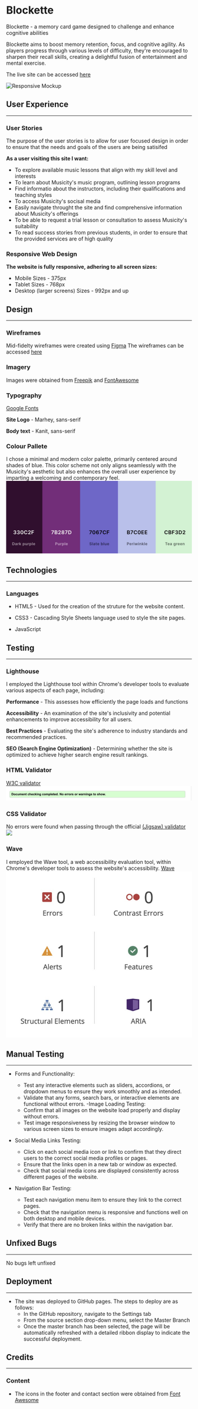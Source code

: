 # Blockette

Blockette - a memory card game designed to challenge and enhance cognitive abilities

Blockette aims to boost memory retention, focus, and cognitive agility. As players progress through various levels of difficulty, they're encouraged to sharpen their recall skills, creating a delightful fusion of entertainment and mental exercise.

The live site can be accessed [here](https://lola-idowu.github.io/Blockette/)

![Responsive Mockup](assets/images/amiresponsive.jpg)

## User Experience

----

### User Stories

The purpose of the user stories is to allow for user focused design in order to ensure that the needs and goals of the users are being satisifed

**As a user visiting this site I want:**

- To explore available music lessons that align with my skill level and interests
- To learn about Musicity's music program, outlining lesson programs
- Find informatio about the instructors, including their qualifications and teaching styles
- To access Musicity's socisal media
- Easily navigate throught the site and find comprehensive information about Musicity's offerings
- To be able to request a trial lesson or consultation to assess Musicity's suitability
- To read success stories from previous students, in order to ensure that the provided services are of high quality

### Responsive Web Design

**The website is fully responsive, adhering to all screen sizes:**

- Mobile Sizes - 375px
- Tablet Sizes - 768px
- Desktop (larger screens) Sizes - 992px and up

## Design

----

### Wireframes

Mid-fidelty wireframes were created using [Figma](https://www.figma.com/)
The wireframes can be accessed [here](https://www.figma.com/file/wcPfEothtQly5j77u4nCQC/Project-1?type=design&node-id=0%3A1&mode=design&t=95CwBUDHNlTlA9SG-1)

### Imagery

Images were obtained from [Freepik](<https://www.freepik.com/search?format=search&icon_color=multicolor&last_filter=page&last_value=2&page=2&query=animal&shape=fill&type=icon&sign-up=google>) and [FontAwesome](https://fontawesome.com/search?q=menu&o=r&m=free)

### Typography

[Google Fonts](https://fonts.google.com/?preview.text=Musicity&preview.text_type=custom)

**Site Logo** - Marhey, sans-serif

**Body text** - Kanit, sans-serif

### Colour Pallete

I chose a minimal and modern color palette, primarily centered around shades of blue. This color scheme not only aligns seamlessly with the Musicity's aesthetic but also enhances the overall user experience by imparting a welcoming and contemporary feel.
![Color Palette](assets/readmeimages/new%20thing%202.jpeg)

## Technologies

---

### Languages

- HTML5 - Used for the creation of the struture for the website content.

- CSS3 - Cascading Style Sheets language used to style the site pages.

- JavaScript

## Testing

----

### Lighthouse

I employed the Lighthouse tool within Chrome's developer tools to evaluate various aspects of each page, including:

**Performance** - This assesses how efficiently the page loads and functions

**Accessibility** - An examination of the site's inclusivity and potential enhancements to improve accessibility for all users.

**Best Practices** - Evaluating the site's adherence to industry standards and recommended practices.

**SEO (Search Engine Optimization)** - Determining whether the site is optimized to achieve higher search engine result rankings.

### HTML Validator

  [W3C validator](https://validator.w3.org/nu/?doc=https%3A%2F%2Fcode-institute-org.github.io%2Flove-running-2.0%2Findex.html)
  ![HTML](assets/readmeimages/new%20thing.jpeg)
  
  
### CSS Validator

No errors were found when passing through the official [(Jigsaw) validator](https://jigsaw.w3.org/css-validator/validator?uri=https%3A%2F%2Fvalidator.w3.org%2Fnu%2F%3Fdoc%3Dhttps%253A%252F%252Fcode-institute-org.github.io%252Flove-running-2.0%252Findex.html&profile=css3svg&usermedium=all&warning=1&vextwarning=&lang=en#css)
![](assets/images/css-valid.jpeg)

### Wave

I employed the Wave tool, a web accessibility evaluation tool, within Chrome's developer tools to assess the website's accessibility.
[Wave](https://wave.webaim.org)
![](assets/readmeimages/new%20thing%203.jpeg)

## Manual Testing

---

- Forms and Functionality:
  - Test any interactive elements such as sliders, accordions, or dropdown menus to ensure they work smoothly and as intended.
  - Validate that any forms, search bars, or interactive elements are functional without errors.
-Image Loading Testing:
  - Confirm that all images on the website load properly and display without errors.
  - Test image responsiveness by resizing the browser window to various screen sizes to ensure images adapt accordingly.

- Social Media Links Testing:
  - Click on each social media icon or link to confirm that they direct users to the correct social media profiles or pages.
  - Ensure that the links open in a new tab or window as expected.
  - Check that social media icons are displayed consistently across different pages of the website.
- Navigation Bar Testing:
  - Test each navigation menu item to ensure they link to the correct pages.
  - Check that the navigation menu is responsive and functions well on both desktop and mobile devices.
  - Verify that there are no broken links within the navigation bar.

## Unfixed Bugs

---
No bugs left unfixed

## Deployment

---

- The site was deployed to GitHub pages. The steps to deploy are as follows:
  - In the GitHub repository, navigate to the Settings tab
  - From the source section drop-down menu, select the Master Branch
  - Once the master branch has been selected, the page will be automatically refreshed with a detailed ribbon display to indicate the successful deployment.

## Credits

---

### Content

- The icons in the footer and contact section were obtained from [Font Awesome](https://fontawesome.com/)

